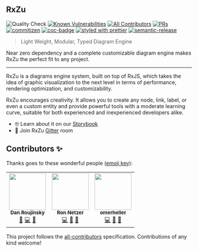 ## RxZu
![Quality Check](https://github.com/Vonage/rxzu/workflows/Quality%20Check/badge.svg)
[![Known Vulnerabilities](https://snyk.io/test/github/Vonage/rxzu/badge.svg)](https://snyk.io/test/github/DanielNetzer/rxzu) <!-- ALL-CONTRIBUTORS-BADGE:START - Do not remove or modify this section -->[![All Contributors](https://img.shields.io/badge/all_contributors-3-orange.svg)](#contributors-)<!-- ALL-CONTRIBUTORS-BADGE:END --> [![PRs](https://img.shields.io/badge/PRs-welcome-brightgreen.svg)](https://github.com/Vonage/rxzu)
[![commitizen](https://img.shields.io/badge/commitizen-friendly-brightgreen.svg)](http://commitizen.github.io/cz-cli/)
[![coc-badge](https://img.shields.io/badge/codeof-conduct-ff69b4.svg)](https://github.com/Vonage/rxzu/blob/main/CODE_OF_CONDUCT.md)
[![styled with prettier](https://img.shields.io/badge/styled_with-prettier-ff69b4.svg)](https://github.com/prettier/prettier)
[![semantic-release](https://img.shields.io/badge/%20%20%F0%9F%93%A6%F0%9F%9A%80-semantic--release-e10079.svg)](https://github.com/semantic-release/semantic-release)

> Light Weight, Modular, Typed Diagram Engine

Near zero dependency and a complete customizable diagram engine makes RxZu the perfect fit to any project.

---

RxZu is a diagrams engine system, built on top of RxJS, which takes the idea of graphic visualization to the next level in terms of performance, rendering optimization, and customizability.

RxZu encourages creativity. It allows you to create any node, link, label, or even a custom entity and provide powerful tools with a moderate learning curve, suitable for both experienced and inexperienced developers alike.

- 🤓 Learn about it on our [Storybook](https://vonage.github.io/rxzu)
- 🍄 Join RxZu [Gitter](https://gitter.im/vonage-rxzu/community) room

## Contributors ✨

Thanks goes to these wonderful people ([emoji key](https://allcontributors.org/docs/en/emoji-key)):

<!-- ALL-CONTRIBUTORS-LIST:START - Do not remove or modify this section -->
<!-- prettier-ignore-start -->
<!-- markdownlint-disable -->
<table>
  <tr>
    <td align="center"><a href="https://github.com/danzrou"><img src="https://avatars3.githubusercontent.com/u/6433766?v=4" width="100px;" alt=""/><br /><sub><b>Dan Roujinsky</b></sub></a><br /><a href="https://github.com/Vonage/rxzu/commits?author=danzrou" title="Documentation">📖</a> <a href="https://github.com/Vonage/rxzu/commits?author=danzrou" title="Code">💻</a> <a href="#ideas-danzrou" title="Ideas, Planning, & Feedback">🤔</a></td>
    <td align="center"><a href="https://github.com/ronnetzer"><img src="https://avatars2.githubusercontent.com/u/1116785?v=4" width="100px;" alt=""/><br /><sub><b>Ron Netzer</b></sub></a><br /><a href="https://github.com/Vonage/rxzu/commits?author=ronnetzer" title="Code">💻</a> <a href="#ideas-ronnetzer" title="Ideas, Planning, & Feedback">🤔</a> <a href="https://github.com/Vonage/rxzu/commits?author=ronnetzer" title="Documentation">📖</a></td>
    <td align="center"><a href="https://github.com/omerheller"><img src="https://avatars0.githubusercontent.com/u/18534185?v=4" width="100px;" alt=""/><br /><sub><b>omerheller</b></sub></a><br /><a href="https://github.com/Vonage/rxzu/commits?author=omerheller" title="Code">💻</a> <a href="#ideas-omerheller" title="Ideas, Planning, & Feedback">🤔</a> <a href="https://github.com/Vonage/rxzu/commits?author=omerheller" title="Documentation">📖</a></td>
  </tr>
</table>

<!-- markdownlint-enable -->
<!-- prettier-ignore-end -->
<!-- ALL-CONTRIBUTORS-LIST:END -->

This project follows the [all-contributors](https://github.com/all-contributors/all-contributors) specification. Contributions of any kind welcome!
